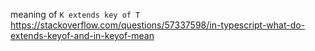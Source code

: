 meaning of ```K extends key of T```
https://stackoverflow.com/questions/57337598/in-typescript-what-do-extends-keyof-and-in-keyof-mean
